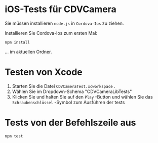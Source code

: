 <!---
 license: Licensed to the Apache Software Foundation (ASF) under one
         or more contributor license agreements.  See the NOTICE file
         distributed with this work for additional information
         regarding copyright ownership.  The ASF licenses this file
         to you under the Apache License, Version 2.0 (the
         "License"); you may not use this file except in compliance
         with the License.  You may obtain a copy of the License at

           http://www.apache.org/licenses/LICENSE-2.0

         Unless required by applicable law or agreed to in writing,
         software distributed under the License is distributed on an
         "AS IS" BASIS, WITHOUT WARRANTIES OR CONDITIONS OF ANY
         KIND, either express or implied.  See the License for the
         specific language governing permissions and limitations
         under the License.
-->

# iOS-Tests für CDVCamera

Sie müssen installieren `node.js` in `Cordova-Ios` zu ziehen.

Installieren Sie Cordova-Ios zum ersten Mal:

    npm install


... im aktuellen Ordner.

# Testen von Xcode

  1. Starten Sie die Datei `CDVCameraTest.xcworkspace` .
  2. Wählen Sie im Dropdown-Schema "CDVCameraLibTests"
  3. Klicken Sie und halten Sie auf den `Play` -Button und wählen Sie das `Schraubenschlüssel` -Symbol zum Ausführen der tests

# Tests von der Befehlszeile aus

    npm test
